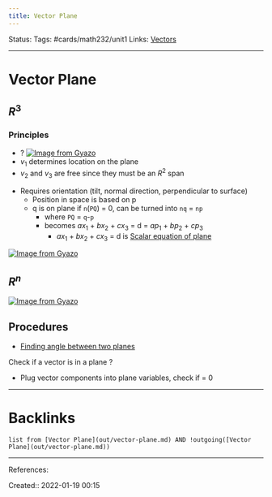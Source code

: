 ```yaml
---
title: Vector Plane
---
```

Status: 
Tags: #cards/math232/unit1 
Links: [Vectors](out/vectors.md)
___
# Vector Plane
## $R^3$
### Principles
- ?
[![Image from Gyazo](https://i.gyazo.com/6081e2903065c741e06308b601b9fbd9.png)](https://gyazo.com/6081e2903065c741e06308b601b9fbd9)
- $v_1$ determines location on the plane
- $v_2$ and $v_3$ are free since they must be an $R^2$ span
<!--SR:!2022-02-12,2,170-->

- Requires orientation (tilt, normal direction, perpendicular to surface)
	- Position in space is based on p
	- q is on plane if `n`(`PQ`) = 0, can be turned into `nq` = `np`
		- where `PQ` = `q`-`p`
		- becomes $ax_1$ + $bx_2$ + $cx_3$ = d = $ap_1$ + $bp_2$ + $cp_3$
			- $ax_1$ + $bx_2$ + $cx_3$ = d is [Scalar equation of plane](out/scalar-equation-of-plane.md)

[![Image from Gyazo](https://i.gyazo.com/a71bd505e395ffe5281be3df2a91752a.png)](https://gyazo.com/a71bd505e395ffe5281be3df2a91752a)

## $R^n$
[![Image from Gyazo](https://i.gyazo.com/f309ee727082af8f0b1d7512a69511c1.png)](https://gyazo.com/f309ee727082af8f0b1d7512a69511c1)
## Procedures
- [Finding angle between two planes](out/finding-angle-between-two-planes.md)

Check if a vector is in a plane
?
- Plug vector components into plane variables, check if = 0
___
# Backlinks
```dataview
list from [Vector Plane](out/vector-plane.md) AND !outgoing([Vector Plane](out/vector-plane.md))
```
___
References:

Created:: 2022-01-19 00:15
